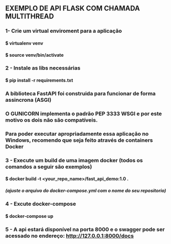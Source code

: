 ## EXEMPLO DE API FLASK COM CHAMADA MULTITHREAD

### 1- Crie um virtual enviroment para a aplicação
#### $ virtualenv venv
#### $ source venv/bin/activate 

### 2 - Instale as libs necessárias
#### $ pip install -r requirements.txt 

### A biblioteca FastAPI foi construida para funcionar de forma assincrona (ASGI)
### O GUNICORN implementa o padrão PEP 3333 WSGI e por este motivo os dois não são compatíveis.
### Para poder executar apropriadamente essa aplicação no Windows, recomendo que seja feito através de containers Docker
### 3 - Execute um build de uma imagem docker (todos os comandos a seguir são exemplos)
#### $ docker build -t <your_repo_name>/fast_api_demo:1.0 .
##### (ajuste o arquivo do docker-compose.yml com o nome do seu repositorio)
### 4 - Excute docker-compose
#### $ docker-compose up

### 5 - A api estará disponível na porta 8000 e o swagger pode ser acessado no endereço: http://127.0.0.1:8000/docs